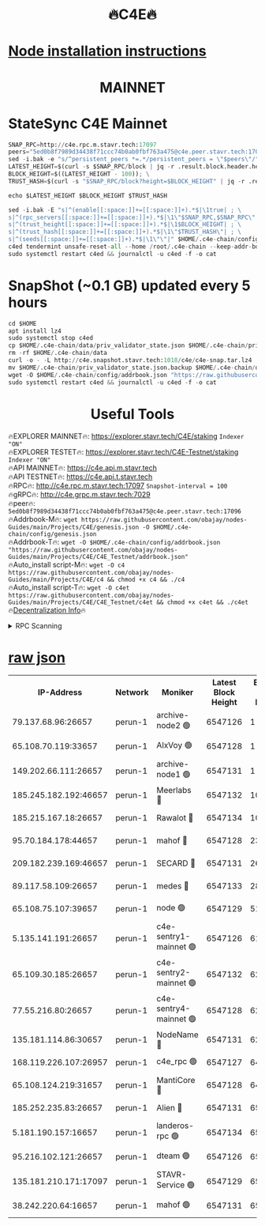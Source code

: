 <h1 align="center"> 🔥C4E🔥</h1>

[Node installation instructions](https://github.com/obajay/nodes-Guides/tree/main/Projects/C4E)
=

<h1 align="center"> MAINNET</h1>

# StateSync C4E Mainnet
```python
SNAP_RPC=http://c4e.rpc.m.stavr.tech:17097
peers="5ed0b8f7989d34438f71ccc74b0ab0fbf763a475@c4e.peer.stavr.tech:17096"
sed -i.bak -e "s/^persistent_peers *=.*/persistent_peers = \"$peers\"/" $HOME/.c4e-chain/config/config.toml
LATEST_HEIGHT=$(curl -s $SNAP_RPC/block | jq -r .result.block.header.height); \
BLOCK_HEIGHT=$((LATEST_HEIGHT - 100)); \
TRUST_HASH=$(curl -s "$SNAP_RPC/block?height=$BLOCK_HEIGHT" | jq -r .result.block_id.hash)

echo $LATEST_HEIGHT $BLOCK_HEIGHT $TRUST_HASH

sed -i.bak -E "s|^(enable[[:space:]]+=[[:space:]]+).*$|\1true| ; \
s|^(rpc_servers[[:space:]]+=[[:space:]]+).*$|\1\"$SNAP_RPC,$SNAP_RPC\"| ; \
s|^(trust_height[[:space:]]+=[[:space:]]+).*$|\1$BLOCK_HEIGHT| ; \
s|^(trust_hash[[:space:]]+=[[:space:]]+).*$|\1\"$TRUST_HASH\"| ; \
s|^(seeds[[:space:]]+=[[:space:]]+).*$|\1\"\"|" $HOME/.c4e-chain/config/config.toml
c4ed tendermint unsafe-reset-all --home /root/.c4e-chain --keep-addr-book
sudo systemctl restart c4ed && journalctl -u c4ed -f -o cat
```
# SnapShot (~0.1 GB) updated every 5 hours
```python
cd $HOME
apt install lz4
sudo systemctl stop c4ed
cp $HOME/.c4e-chain/data/priv_validator_state.json $HOME/.c4e-chain/priv_validator_state.json.backup
rm -rf $HOME/.c4e-chain/data
curl -o - -L http://c4e.snapshot.stavr.tech:1018/c4e/c4e-snap.tar.lz4 | lz4 -c -d - | tar -x -C $HOME/.c4e-chain --strip-components 2
mv $HOME/.c4e-chain/priv_validator_state.json.backup $HOME/.c4e-chain/data/priv_validator_state.json
wget -O $HOME/.c4e-chain/config/addrbook.json "https://raw.githubusercontent.com/obajay/nodes-Guides/main/Projects/C4E/addrbook.json"
sudo systemctl restart c4ed && journalctl -u c4ed -f -o cat
```
 <h1 align="center"> Useful Tools</h1>

🔥EXPLORER MAINNET🔥:  https://explorer.stavr.tech/C4E/staking            `Indexer "ON"` \
🔥EXPLORER TESTET🔥:   https://explorer.stavr.tech/C4E-Testnet/staking     `Indexer "ON"` \
🔥API MAINNET🔥:       https://c4e.api.m.stavr.tech \
🔥API TESTNET🔥:       https://c4e.api.t.stavr.tech \
🔥RPC🔥:               http://c4e.rpc.m.stavr.tech:17097                  `Snapshot-interval = 100` \
🔥gRPC🔥:              http://c4e.grpc.m.stavr.tech:7029 \
🔥peer🔥:              `5ed0b8f7989d34438f71ccc74b0ab0fbf763a475@c4e.peer.stavr.tech:17096` \
🔥Addrbook-M🔥:    ```wget https://raw.githubusercontent.com/obajay/nodes-Guides/main/Projects/C4E/genesis.json -O $HOME/.c4e-chain/config/genesis.json``` \
🔥Addrbook-T🔥:    ```wget -O $HOME/.c4e-chain/config/addrbook.json "https://raw.githubusercontent.com/obajay/nodes-Guides/main/Projects/C4E/C4E_Testnet/addrbook.json"``` \
🔥Auto_install script-M🔥: ```wget -O c4 https://raw.githubusercontent.com/obajay/nodes-Guides/main/Projects/C4E/c4 && chmod +x c4 && ./c4``` \
🔥Auto_install script-T🔥: ```wget -O c4et https://raw.githubusercontent.com/obajay/nodes-Guides/main/Projects/C4E/C4E_Testnet/c4et && chmod +x c4et && ./c4et``` \
🔥[Decentralization Info](https://github.com/obajay/StateSync-snapshots/tree/main/Projects/C4E/Decentralization)🔥




<details>
<summary>RPC Scanning</summary>

<h2 align="center"> We scan nodes in real time every 4 hours. And we provide the final result of RPC endpoints.
We cannot influence the operation of these nodes in any way. </h2>


```python
If Voting Power is higher than 0 --> then the Node is a validator of the network and may be subject to attack and be a potential threat to the chain.
```
```python
We marked such validators with a red symbol
```

</details>

[raw json](https://rpc-check.c4e.stavr.tech/c4e/rpc-c4e-result.json)
=



<table><tr><th>IP-Address</th><th>Network</th><th>Moniker</th><th>Latest Block Height</th><th>Earliest Block Height</th><th>Catching Up</th><th>Tx Index</th><th>Voting Power</th><th>Scan Time</th></tr><tr><td>79.137.68.96:26657</td><td>perun-1</td><td>archive-node2 🟢</td><td>6547126</td><td>1</td><td>False</td><td>on</td><td>0</td><td>2024-01-01T21:37:50.737514363UTC</td></tr><tr><td>65.108.70.119:33657</td><td>perun-1</td><td>AlxVoy 🟢</td><td>6547128</td><td>1</td><td>False</td><td>on</td><td>0</td><td>2024-01-01T21:38:04.997825150UTC</td></tr><tr><td>149.202.66.111:26657</td><td>perun-1</td><td>archive-node1 🟢</td><td>6547131</td><td>1</td><td>False</td><td>on</td><td>0</td><td>2024-01-01T21:38:21.125102663UTC</td></tr><tr><td>185.245.182.192:46657</td><td>perun-1</td><td>Meerlabs 🔴</td><td>6547132</td><td>1051501</td><td>False</td><td>on</td><td>493550</td><td>2024-01-01T21:38:24.581673103UTC</td></tr><tr><td>185.215.167.18:26657</td><td>perun-1</td><td>Rawalot 🔴</td><td>6547134</td><td>1090501</td><td>False</td><td>on</td><td>579034</td><td>2024-01-01T21:38:36.389966605UTC</td></tr><tr><td>95.70.184.178:44657</td><td>perun-1</td><td>mahof 🔴</td><td>6547128</td><td>2342001</td><td>False</td><td>off</td><td>1357006</td><td>2024-01-01T21:38:04.234520271UTC</td></tr><tr><td>209.182.239.169:46657</td><td>perun-1</td><td>SECARD 🔴</td><td>6547131</td><td>2616101</td><td>False</td><td>off</td><td>675729</td><td>2024-01-01T21:38:18.355438668UTC</td></tr><tr><td>89.117.58.109:26657</td><td>perun-1</td><td>medes 🔴</td><td>6547133</td><td>2826001</td><td>False</td><td>off</td><td>471345</td><td>2024-01-01T21:38:31.467908384UTC</td></tr><tr><td>65.108.75.107:39657</td><td>perun-1</td><td>node 🟢</td><td>6547129</td><td>5198801</td><td>False</td><td>on</td><td>0</td><td>2024-01-01T21:38:07.416740370UTC</td></tr><tr><td>5.135.141.191:26657</td><td>perun-1</td><td>c4e-sentry1-mainnet 🟢</td><td>6547126</td><td>6198001</td><td>False</td><td>on</td><td>0</td><td>2024-01-01T21:37:49.954680031UTC</td></tr><tr><td>65.109.30.185:26657</td><td>perun-1</td><td>c4e-sentry2-mainnet 🟢</td><td>6547132</td><td>6238301</td><td>False</td><td>on</td><td>0</td><td>2024-01-01T21:38:24.245615789UTC</td></tr><tr><td>77.55.216.80:26657</td><td>perun-1</td><td>c4e-sentry4-mainnet 🟢</td><td>6547128</td><td>6241001</td><td>False</td><td>on</td><td>0</td><td>2024-01-01T21:38:04.634044884UTC</td></tr><tr><td>135.181.114.86:30657</td><td>perun-1</td><td>NodeName 🔴</td><td>6547131</td><td>6284301</td><td>False</td><td>off</td><td>333717</td><td>2024-01-01T21:38:21.488327046UTC</td></tr><tr><td>168.119.226.107:26957</td><td>perun-1</td><td>c4e_rpc 🟢</td><td>6547127</td><td>6447127</td><td>False</td><td>on</td><td>0</td><td>2024-01-01T21:37:57.192823991UTC</td></tr><tr><td>65.108.124.219:31657</td><td>perun-1</td><td>MantiCore 🔴</td><td>6547128</td><td>6447128</td><td>False</td><td>off</td><td>837857</td><td>2024-01-01T21:38:03.776805465UTC</td></tr><tr><td>185.252.235.83:26657</td><td>perun-1</td><td>Alien 🔴</td><td>6547131</td><td>6502501</td><td>False</td><td>on</td><td>380508</td><td>2024-01-01T21:38:21.799140778UTC</td></tr><tr><td>5.181.190.157:16657</td><td>perun-1</td><td>landeros-rpc 🟢</td><td>6547134</td><td>6535501</td><td>False</td><td>on</td><td>0</td><td>2024-01-01T21:38:35.962694521UTC</td></tr><tr><td>95.216.102.121:26657</td><td>perun-1</td><td>dteam 🟢</td><td>6547126</td><td>6540001</td><td>False</td><td>on</td><td>0</td><td>2024-01-01T21:37:50.359244945UTC</td></tr><tr><td>135.181.210.171:17097</td><td>perun-1</td><td>STAVR-Service 🟢</td><td>6547129</td><td>6544001</td><td>False</td><td>on</td><td>0</td><td>2024-01-01T21:38:09.769687114UTC</td></tr><tr><td>38.242.220.64:16657</td><td>perun-1</td><td>mahof 🟢</td><td>6547131</td><td>6545801</td><td>False</td><td>off</td><td>0</td><td>2024-01-01T21:38:18.714509214UTC</td></tr></table>
